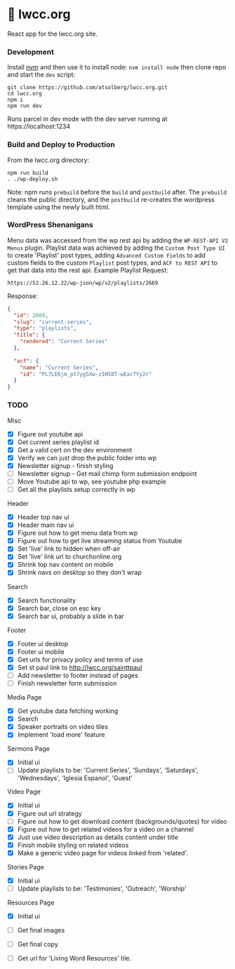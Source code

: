 # 📖 lwcc.org
React app for the lwcc.org site.

### Development
Install [nvm](https://github.com/nvm-sh/nvm#installation-and-update)
and then use it to install node: `nvm install node`
then clone repo and start the `dev` script:
```shell
git clone https://github.com/atsolberg/lwcc.org.git
cd lwcc.org
npm i
npm run dev
```
Runs parcel in dev mode with the dev server running at https://localhost:1234

### Build and Deploy to Production
From the lwcc.org directory:
```shell
npm run build
. ./wp-deploy.sh
```
Note: npm runs `prebuild` before the `build` and `postbuild` after.
The `prebuild` cleans the public directory, and the `postbuild` re-creates the 
wordpress template using the newly built html.

### WordPress Shenanigans
Menu data was accessed from the wp rest api by adding the `WP-REST-API V2 Menus` plugin.
Playlist data was achieved by adding the `Custom Post Type UI` to create 'Playlist' 
post types, adding `Advanced Custom Fields` to add custom fields to the custom 
`Playlist` post types, and `ACF to REST API` to get that data into the rest api.
Example Playlist Request:
```
https://52.26.12.22/wp-json/wp/v2/playlists/2669
```
Response:
```json
{
  "id": 2669,
  "slug": "current-series",
  "type": "playlists",
  "title": {
    "rendered": "Current Series"
  },
  
  "acf": {
    "name": "Current Series",
    "id": "PL7LE6jm_pt7yg5Xw-z1HS8T-wEacfYy2r"
  }
}
```


### TODO
Misc
- [x] Figure out youtube api
- [x] Get current series playlist id
- [x] Get a valid cert on the dev environment
- [x] Verify we can just drop the public folder into wp
- [x] Newsletter signup - finish styling
- [ ] Newsletter signup - Get mail chimp form submission endpoint
- [ ] Move Youtube api to wp, see youtube php example
- [ ] Get all the playlists setup correctly in wp

Header
- [x] Header top nav ui
- [x] Header main nav ui
- [x] Figure out how to get menu data from wp
- [x] Figure out how to get live streaming status from Youtube
- [x] Set 'live' link to hidden when off-air
- [x] Set 'live' link url to churchonline.org
- [x] Shrink top nav content on mobile
- [x] Shrink navs on desktop so they don't wrap

Search
- [x] Search functionality
- [x] Search bar, close on esc key 
- [x] Search bar ui, probably a slide in bar

Footer
- [x] Footer ui desktop
- [x] Footer ui mobile
- [x] Get urls for privacy policy and terms of use
- [x] Set st paul link to http://lwcc.org/sainttpaul 
- [ ] Add newsletter to footer instead of pages
- [ ] Finish newsletter form submission

Media Page
- [x] Get youtube data fetching working
- [x] Search
- [x] Speaker portraits on video tiles
- [x] Implement 'load more' feature

Sermons Page 
- [x] Initial ui
- [ ] Update playlists to be: 'Current Series', 'Sundays', 'Saturdays', 'Wednesdays', 'Iglesia Espanol', 'Guest'

Video Page
- [x] Initial ui
- [x] Figure out url strategy
- [ ] Figure out how to get download content (backgrounds/quotes) for video
- [x] Figure out how to get related videos for a video on a channel
- [x] Just use video description as details content under title
- [x] Finish mobile styling on related videos
- [x] Make a generic video page for videos linked from 'related'.

Stories Page
- [x] Initial ui
- [ ] Update playlists to be: 'Testimonies', 'Outreach', 'Worship'

Resources Page
- [x] Initial ui
- [ ] Get final images
- [ ] Get final copy
- [ ] Get url for 'Living Word Resources' tile.


